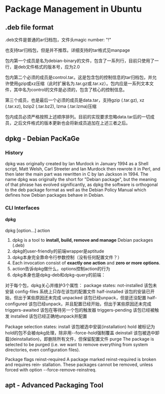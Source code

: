 Package Management in Ubuntu
==============

.deb file format
----------
.deb文件是普通的ar归档包，文件头magic number: "!<arch>"

也支持tar归档包，但是并不推荐。详细支持的tar格式见manpage

包内第一个成员是名为debian-binary的文件，包含了一系列行，目前只使用了一行，是deb文件格式的版本号，应为2.0

包内第二个必须的成员是control.tar。这是包含包的控制信息的tar归档包，并允许使用gzip或xz压缩（此时扩展名为.tar.gz或.tar.xz）。包内应是一系列文本文件，其中名为control的文件是必须的，包含了核心的控制信息。

第三个成员，也是最后一个必须的成员是data.tar，支持gzip (.tar.gz), xz (.tar.xz), bzip2 (.tar.bz2), lzma (.tar.lzma)压缩

包内成员必须严格按照上述顺序排列。目前的实现要求忽略data.tar后的一切成员，之后文件格式的版本更新也会将新成员追加在上述三者之后。


dpkg - Debian PacKaGe
---------------

### History
dpkg was originally created by Ian Murdock in January 1994 as a Shell script, Matt Welsh, Carl Streeter and Ian Murdock then rewrote it in Perl, and then later the main part was rewritten in C by Ian Jackson in 1994. The name dpkg was originally the short for "Debian package", but the meaning of that phrase has evolved significantly, as dpkg the software is orthogonal to the deb package format as well as the Debian Policy Manual which defines how Debian packages behave in Debian.

### CLI Interfaces
#### dpkg
dpkg [option...] action

1. dpkg is a tool to **install, build, remove and manage** Debian packages (.deb)
2. dpkg的user-friendly的前端wrapper是aptitude
3. dpkg本身完全靠命令行参数控制（没有任何配置文件？）
4. Each invocation consist of **exactly one action** and **zero or more options**.
5. action告诉dpkg做什么，options控制action的行为
6. dpkg本身也是dpkg-deb和dpkg-query的前端：

对于每个包，dpkg关心并维护3个属性：
package states:
	not-installed		该包未安装
	config-files		系统上只存在该包的配置文件
	half-installed		该包的安装已开始，但出于某些原因还未完成
	unpacked		该包已经unpack，但是还没配置
	half-configured		该包已经unpack，并且配置已经开始，但出于某些原因还未完成
	triggers-awaited	该包在等待另一个包的触发器
	triggers-pending	该包已经被触发
	installed		该包已经正确地unpack并配置

Package selection states:
	install			该包被选中安装(installation)
	hold			被标记为hold的包不会被dpkg处理，除非用--force-hold强制覆盖
	deinstall		该包被选中卸载(deinstallation)，即删除所有文件，但保留配置文件
	purge			The  package  is selected to be purged (i.e. we want to remove everything from system directories, even configuration files).  

Package flags
	reinst-required		A package marked reinst-required is broken  and  requires  rein‐ stallation. These packages cannot be removed, unless forced with option --force-remove-reinstreq.




apt - Advanced Packaging Tool
---------------
